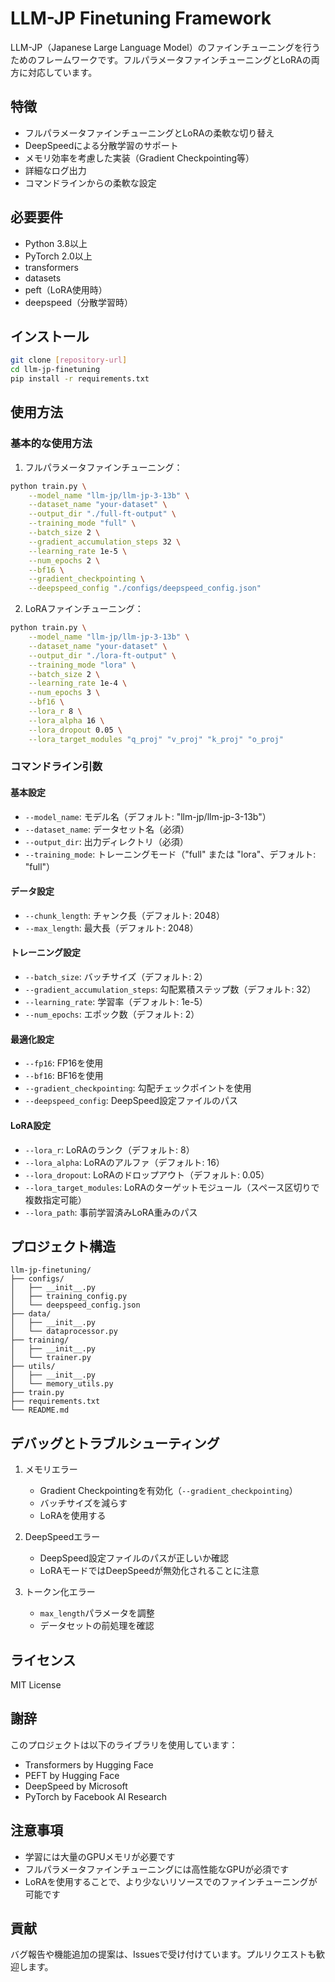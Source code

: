 # LLM-JP Finetuning Framework

LLM-JP（Japanese Large Language Model）のファインチューニングを行うためのフレームワークです。フルパラメータファインチューニングとLoRAの両方に対応しています。

## 特徴

- フルパラメータファインチューニングとLoRAの柔軟な切り替え
- DeepSpeedによる分散学習のサポート
- メモリ効率を考慮した実装（Gradient Checkpointing等）
- 詳細なログ出力
- コマンドラインからの柔軟な設定

## 必要要件

- Python 3.8以上
- PyTorch 2.0以上
- transformers
- datasets
- peft（LoRA使用時）
- deepspeed（分散学習時）

## インストール

```bash
git clone [repository-url]
cd llm-jp-finetuning
pip install -r requirements.txt
```

## 使用方法

### 基本的な使用方法

1. フルパラメータファインチューニング：

```bash
python train.py \
    --model_name "llm-jp/llm-jp-3-13b" \
    --dataset_name "your-dataset" \
    --output_dir "./full-ft-output" \
    --training_mode "full" \
    --batch_size 2 \
    --gradient_accumulation_steps 32 \
    --learning_rate 1e-5 \
    --num_epochs 2 \
    --bf16 \
    --gradient_checkpointing \
    --deepspeed_config "./configs/deepspeed_config.json"
```

2. LoRAファインチューニング：

```bash
python train.py \
    --model_name "llm-jp/llm-jp-3-13b" \
    --dataset_name "your-dataset" \
    --output_dir "./lora-ft-output" \
    --training_mode "lora" \
    --batch_size 2 \
    --learning_rate 1e-4 \
    --num_epochs 3 \
    --bf16 \
    --lora_r 8 \
    --lora_alpha 16 \
    --lora_dropout 0.05 \
    --lora_target_modules "q_proj" "v_proj" "k_proj" "o_proj"
```

### コマンドライン引数

#### 基本設定
- `--model_name`: モデル名（デフォルト: "llm-jp/llm-jp-3-13b"）
- `--dataset_name`: データセット名（必須）
- `--output_dir`: 出力ディレクトリ（必須）
- `--training_mode`: トレーニングモード（"full" または "lora"、デフォルト: "full"）

#### データ設定
- `--chunk_length`: チャンク長（デフォルト: 2048）
- `--max_length`: 最大長（デフォルト: 2048）

#### トレーニング設定
- `--batch_size`: バッチサイズ（デフォルト: 2）
- `--gradient_accumulation_steps`: 勾配累積ステップ数（デフォルト: 32）
- `--learning_rate`: 学習率（デフォルト: 1e-5）
- `--num_epochs`: エポック数（デフォルト: 2）

#### 最適化設定
- `--fp16`: FP16を使用
- `--bf16`: BF16を使用
- `--gradient_checkpointing`: 勾配チェックポイントを使用
- `--deepspeed_config`: DeepSpeed設定ファイルのパス

#### LoRA設定
- `--lora_r`: LoRAのランク（デフォルト: 8）
- `--lora_alpha`: LoRAのアルファ（デフォルト: 16）
- `--lora_dropout`: LoRAのドロップアウト（デフォルト: 0.05）
- `--lora_target_modules`: LoRAのターゲットモジュール（スペース区切りで複数指定可能）
- `--lora_path`: 事前学習済みLoRA重みのパス

## プロジェクト構造

```
llm-jp-finetuning/
├── configs/
│   ├── __init__.py
│   ├── training_config.py
│   └── deepspeed_config.json
├── data/
│   ├── __init__.py
│   └── dataprocessor.py
├── training/
│   ├── __init__.py
│   └── trainer.py
├── utils/
│   ├── __init__.py
│   └── memory_utils.py
├── train.py
├── requirements.txt
└── README.md
```

## デバッグとトラブルシューティング

1. メモリエラー
   - Gradient Checkpointingを有効化（`--gradient_checkpointing`）
   - バッチサイズを減らす
   - LoRAを使用する

2. DeepSpeedエラー
   - DeepSpeed設定ファイルのパスが正しいか確認
   - LoRAモードではDeepSpeedが無効化されることに注意

3. トークン化エラー
   - `max_length`パラメータを調整
   - データセットの前処理を確認

## ライセンス

MIT License

## 謝辞

このプロジェクトは以下のライブラリを使用しています：
- Transformers by Hugging Face
- PEFT by Hugging Face
- DeepSpeed by Microsoft
- PyTorch by Facebook AI Research

## 注意事項

- 学習には大量のGPUメモリが必要です
- フルパラメータファインチューニングには高性能なGPUが必須です
- LoRAを使用することで、より少ないリソースでのファインチューニングが可能です

## 貢献

バグ報告や機能追加の提案は、Issuesで受け付けています。プルリクエストも歓迎します。